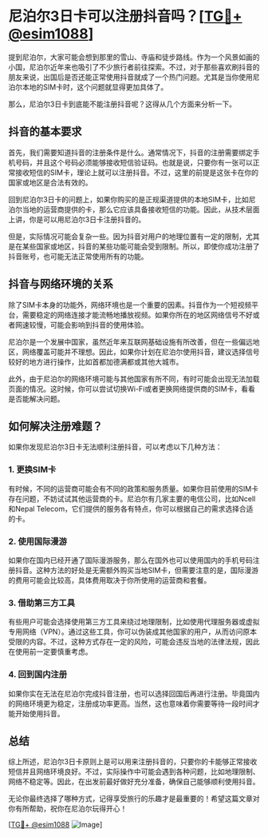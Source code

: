 # 尼泊尔3日卡可以注册抖音吗？[[TG💪+ @esim1088](https://t.me/s/esim1088)]

提到尼泊尔，大家可能会想到那里的雪山、寺庙和徒步路线。作为一个风景如画的小国，尼泊尔近年来也吸引了不少旅行者前往探索。不过，对于那些喜欢刷抖音的朋友来说，出国后是否还能正常使用抖音就成了一个热门问题。尤其是当你使用尼泊尔本地的SIM卡时，这个问题就显得更加具体了。

那么，尼泊尔3日卡到底能不能注册抖音呢？这得从几个方面来分析一下。

## 抖音的基本要求

首先，我们需要知道抖音的注册条件是什么。通常情况下，抖音的注册需要绑定手机号码，并且这个号码必须能够接收短信验证码。也就是说，只要你有一张可以正常接收短信的SIM卡，理论上就可以注册抖音。不过，这里的前提是这张卡在你的国家或地区是合法有效的。

回到尼泊尔3日卡的问题上，如果你购买的是正规渠道提供的本地SIM卡，比如尼泊尔当地的运营商提供的卡，那么它应该具备接收短信的功能。因此，从技术层面上讲，你是可以用尼泊尔3日卡注册抖音的。

但是，实际情况可能会复杂一些。因为抖音对用户的地理位置有一定的限制，尤其是在某些国家或地区，抖音的某些功能可能会受到限制。所以，即使你成功注册了抖音账号，也可能无法正常使用所有的功能。

## 抖音与网络环境的关系

除了SIM卡本身的功能外，网络环境也是一个重要的因素。抖音作为一个短视频平台，需要稳定的网络连接才能流畅地播放视频。如果你所在的地区网络信号不好或者网速较慢，可能会影响到抖音的使用体验。

尼泊尔是一个发展中国家，虽然近年来互联网基础设施有所改善，但在一些偏远地区，网络覆盖可能并不理想。因此，如果你计划在尼泊尔使用抖音，建议选择信号较好的地方进行操作，比如首都加德满都或其他大城市。

此外，由于尼泊尔的网络环境可能与其他国家有所不同，有时可能会出现无法加载页面的情况。这时候，你可以尝试切换Wi-Fi或者更换网络提供商的SIM卡，看看是否能解决问题。

## 如何解决注册难题？

如果你发现尼泊尔3日卡无法顺利注册抖音，可以考虑以下几种方法：

### 1. 更换SIM卡

有时候，不同的运营商可能会有不同的政策和服务质量。如果你目前使用的SIM卡存在问题，不妨试试其他运营商的卡。尼泊尔有几家主要的电信公司，比如Ncell和Nepal Telecom，它们提供的服务各有特点，你可以根据自己的需求选择合适的卡。

### 2. 使用国际漫游

如果你在国内已经开通了国际漫游服务，那么在国外也可以使用国内的手机号码注册抖音。这种方法的好处是无需额外购买当地SIM卡，但需要注意的是，国际漫游的费用可能会比较高，具体费用取决于你所使用的运营商和套餐。

### 3. 借助第三方工具

有些用户可能会选择使用第三方工具来绕过地理限制，比如使用代理服务器或虚拟专用网络（VPN）。通过这些工具，你可以伪装成其他国家的用户，从而访问原本受限的内容。不过，这种方式存在一定的风险，可能会违反当地的法律法规，因此在使用前一定要慎重考虑。

### 4. 回到国内注册

如果你实在无法在尼泊尔完成抖音注册，也可以选择回国后再进行注册。毕竟国内的网络环境更为稳定，注册成功率更高。当然，这也意味着你需要等待一段时间才能开始使用抖音。

## 总结

综上所述，尼泊尔3日卡原则上是可以用来注册抖音的，只要你的卡能够正常接收短信并且网络环境良好。不过，实际操作中可能会遇到各种问题，比如地理限制、网络不稳定等。因此，在出发前最好做好充分准备，确保自己能够顺利使用抖音。

无论你最终选择了哪种方式，记得享受旅行的乐趣才是最重要的！希望这篇文章对你有所帮助，祝你在尼泊尔玩得开心！

[[TG💪+ @esim1088](https://t.me/s/esim1088) ![Image](https://i.postimg.cc/4NQfJmqS/Snipaste-2025-05-13-00-14-12.png)]